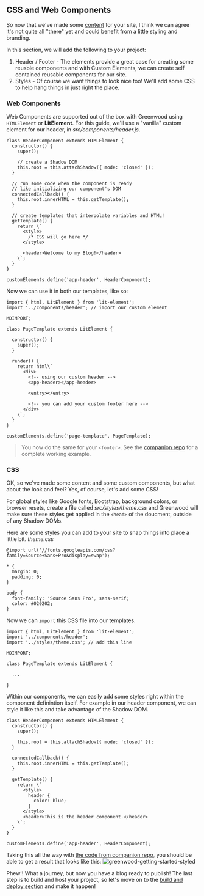 ## CSS and Web Components

So now that we've made some [content](/getting-started/creating-content/) for your site, I think we can agree it's not quite all "there" yet and could benefit from a little styling and branding.  

In this section, we will add the following to your project:
1. Header / Footer - The elements provide a great case for creating some reusble components and with Custom Elements, we can create self contained reusable components for our site.
1. Styles - Of course we want things to look nice too!  We'll add some CSS to help hang things in just right the place.

### Web Components
Web Components are supported out of the box with Greenwood using `HTMLElement` or **LitElement**.  For this guide, we'll use a "vanilla" custom element for our header, in _src/components/header.js_.  
```render javascript
class HeaderComponent extends HTMLElement {
  constructor() {
    super();

    // create a Shadow DOM
    this.root = this.attachShadow({ mode: 'closed' });
  }

  // run some code when the component is ready
  // like initializing our component's DOM
  connectedCallback() {
    this.root.innerHTML = this.getTemplate();
  }

  // create templates that interpolate variables and HTML!
  getTemplate() {
    return \`
      <style>
        /* CSS will go here */ 
      </style>
      
      <header>Welcome to my Blog!</header>
    \`;
  }
}

customElements.define('app-header', HeaderComponent);
```

Now we can use it in both our templates, like so:
```render javascript
import { html, LitElement } from 'lit-element';
import '../components/header'; // import our custom element

MDIMPORT;

class PageTemplate extends LitElement {

  constructor() {
    super();
  }

  render() {
    return html\`
      <div>
        <!-- using our custom header -->
        <app-header></app-header>

        <entry></entry>

        <!-- you can add your custom footer here -->
      </div>
    \`;
  }
}

customElements.define('page-template', PageTemplate);
```


> You now do the same for your `<footer>`.  See the [companion repo](https://github.com/thescientist13/greenwood-getting-started/) for a complete working example.

### CSS
OK, so we've made some content and some custom components, but what about the look and feel? Yes, of course, let's add some CSS!

For global styles like Google fonts, Bootstrap, background colors, or browser resets, create a file called _src/styles/theme.css_ and Greenwood will make sure these styles get applied in the `<head>` of the doucment, outside of any Shadow DOMs. 

Here are some styles you can add to your site to snap things into place a little bit.
_theme.css_
```render css
@import url('//fonts.googleapis.com/css?family=Source+Sans+Pro&display=swap');

* {
  margin: 0;
  padding: 0;
}

body {
  font-family: 'Source Sans Pro', sans-serif;
  color: #020202;
}
```

Now we can `import` this CSS file into our templates.
```render javascript
import { html, LitElement } from 'lit-element';
import '../components/header';
import '../styles/theme.css'; // add this line

MDIMPORT;

class PageTemplate extends LitElement {

  ...

}
```

Within our components, we can easily add some styles right within the component definintion itself. For example in our header component, we can style it like this and take advantage of the Shadow DOM.

```render javascript
class HeaderComponent extends HTMLElement {
  constructor() {
    super();

    this.root = this.attachShadow({ mode: 'closed' });
  }

  connectedCallback() {
    this.root.innerHTML = this.getTemplate();
  }

  getTemplate() {
    return \`
      <style>
        header {
          color: blue;
        }
      </style>
      <header>This is the header component.</header>
    \`;
  }
}

customElements.define('app-header', HeaderComponent);
```

Taking this all the way with [the code from companion repo](https://vuejs.org/v2/guide/single-file-components.html), you should be able to get a result that looks like this:
![greenwood-getting-started-styled](https://s3.amazonaws.com/hosted.greenwoodjs.io/getting-started-repo-styled.png)

Phew!!  What a journey, but now you have a blog ready to publish!  The last step is to build  and host your project, so let's move on to the [build and deploy section](/getting-started/build-and-deploy/) and make it happen!